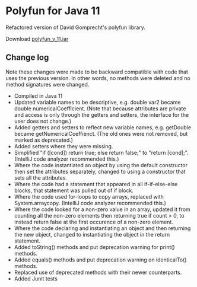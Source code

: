 # Polyfun for Java 11

Refactored version of David Gomprecht's polyfun library.

Download [polyfun_v_11.jar](out/artifacts/polyfun_v_11/polyfun_v_11.jar)

## Change log
Note these changes were made to be backward compatible with code that uses the previous version. In other words, no methods were deleted and no method signatures were changed.
* Compiled in Java 11
* Updated variable names to be descriptive, e.g. double var2 became double numericalCoefficient. (Note that because attributes are private and access is only through the getters and setters, the interface for the user does not change.)
* Added getters and setters to reflect new variable names, e.g. getDouble became getNumericalCoeffienct. (The old ones were not removed, but marked as deprecated.)
* Added setters where they were missing.
* Simplified "if ([cond]) return true; else return false;" to "return [cond];". (IntelliJ code analyzer recommended this.)
* Where the code instantiated an object by using the default constructor then set the attributes separately, changed to using a constructor that sets all the attributes.
* Where the code had a statement that appeared in all if-if-else-else blocks, that statement was pulled out of if block.
* Where the code used for-loops to copy arrays, replaced with System.arraycopy. (IntelliJ code analyzer recommended this.)
* Where the code looked for a non-zero value in an array, updated it from counting all the non-zero elements then returning true if count > 0, to instead return false at the first occurence of a non-zero element.
* Where the code declaring and instantiating an object and then returning the new object, changed to instantiating the object in the return statement.
* Added toString() methods and put deprecation warning for print() methods.
* Added equals() methods and put deprecation warning on identicalTo() methods.
* Replaced use of deprecated methods with their newer counterparts.
* Added Junit tests

